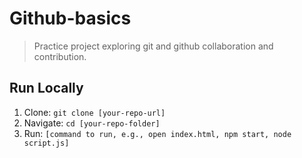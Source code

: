 # Github-basics

> Practice project exploring git and github collaboration and contribution.

## Run Locally

1.  Clone: `git clone [your-repo-url]`
2.  Navigate: `cd [your-repo-folder]`
3.  Run: `[command to run, e.g., open index.html, npm start, node script.js]`
